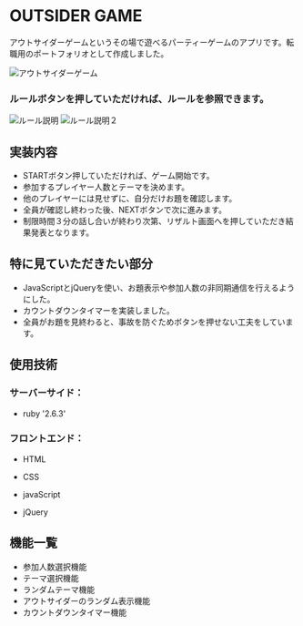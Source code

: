 # OUTSIDER GAME

アウトサイダーゲームというその場で遊べるパーティーゲームのアプリです。転職用のポートフォリオとして作成しました。


![アウトサイダーゲーム ](https://i.gyazo.com/04ac50303906ab33084687d98b887a2c.png)

### ルールボタンを押していただければ、ルールを参照できます。

![ルール説明 ](https://i.gyazo.com/a41d7994f7c0936327a790bd17a7161b.png)
![ルール説明２ ](https://gyazo.com/f75189721f9f0167b456a45453e1a553)

## 実装内容

* STARTボタン押していただければ、ゲーム開始です。
* 参加するプレイヤー人数とテーマを決めます。
* 他のプレイヤーには見せずに、自分だけお題を確認します。
* 全員が確認し終わった後、NEXTボタンで次に進みます。
* 制限時間３分の話し合いが終わり次第、リザルト画面へを押していただき結果発表となります。

## 特に見ていただきたい部分

* JavaScriptとjQueryを使い、お題表示や参加人数の非同期通信を行えるようにした。
* カウントダウンタイマーを実装しました。
* 全員がお題を見終わると、事故を防ぐためボタンを押せない工夫をしています。

## 使用技術

### サーバーサイド：

* ruby '2.6.3'


### フロントエンド：

* HTML
* CSS

* javaScript
* jQuery

## 機能一覧

* 参加人数選択機能
* テーマ選択機能
* ランダムテーマ機能
* アウトサイダーのランダム表示機能
* カウントダウンタイマー機能